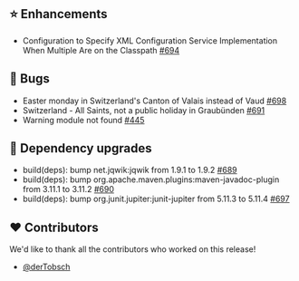 ## ⭐ Enhancements

- Configuration to Specify XML Configuration Service Implementation When Multiple Are on the Classpath [#694](https://github.com/focus-shift/jollyday/issues/694)

## 🐞 Bugs

- Easter monday in Switzerland's Canton of Valais instead of Vaud [#698](https://github.com/focus-shift/jollyday/issues/698)
- Switzerland - All Saints, not a public holiday in Graubünden [#691](https://github.com/focus-shift/jollyday/issues/691)
- Warning module not found [#445](https://github.com/focus-shift/jollyday/issues/445)

## 🔨 Dependency upgrades

- build(deps): bump net.jqwik:jqwik from 1.9.1 to 1.9.2 [#689](https://github.com/focus-shift/jollyday/pull/689)
- build(deps): bump org.apache.maven.plugins:maven-javadoc-plugin from 3.11.1 to 3.11.2 [#690](https://github.com/focus-shift/jollyday/pull/690)
- build(deps): bump org.junit.jupiter:junit-jupiter from 5.11.3 to 5.11.4 [#697](https://github.com/focus-shift/jollyday/pull/697)

## ❤️ Contributors

We'd like to thank all the contributors who worked on this release!

- [@derTobsch](https://github.com/derTobsch)
